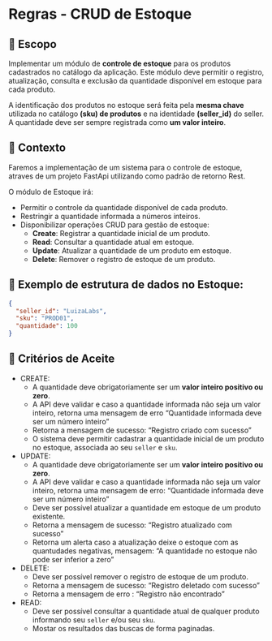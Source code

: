 # Regras - CRUD de Estoque

## 📌 Escopo

Implementar um módulo de **controle de estoque** para os produtos cadastrados no catálogo da aplicação. Este módulo deve permitir o registro, atualização, consulta e exclusão da quantidade disponível em estoque para cada produto.

A identificação dos produtos no estoque será feita pela **mesma chave** utilizada no catálogo **(sku) de produtos** e na identidade **(seller_id)** do seller. A quantidade deve ser sempre registrada como **um valor inteiro**.

## 📌 Contexto

Faremos a implementação de um sistema para o controle de estoque, atraves de um projeto FastApi utilizando como padrão de retorno Rest.

O módulo de Estoque irá:

- Permitir o controle da quantidade disponível de cada produto.
- Restringir a quantidade informada a números inteiros.
- Disponibilizar operações CRUD para gestão de estoque:
  - **Create**: Registrar a quantidade inicial de um produto.
  - **Read**: Consultar a quantidade atual em estoque.
  - **Update**: Atualizar a quantidade de um produto em estoque.
  - **Delete**: Remover o registro de estoque de um produto.

## 📌 **Exemplo de estrutura de dados no Estoque:**

```json
{
  "seller_id": "LuizaLabs",
  "sku": "PROD01",
  "quantidade": 100
}
```

## 📌 Critérios de Aceite

- CREATE:
  - A quantidade deve obrigatoriamente ser um **valor inteiro positivo ou zero**.
  - A API deve validar e caso a quantidade informada não seja um valor inteiro, retorna uma mensagem de erro “Quantidade informada deve ser um número inteiro”
  - Retorna a mensagem de sucesso: “Registro criado com sucesso”
  - O sistema deve permitir cadastrar a quantidade inicial de um produto no estoque, associada ao seu `seller` e `sku`.
- UPDATE:
  - A quantidade deve obrigatoriamente ser um **valor inteiro positivo ou zero**.
  - A API deve validar e caso a quantidade informada não seja um valor inteiro, retorna uma mensagem de erro: “Quantidade informada deve ser um número inteiro”
  - Deve ser possível atualizar a quantidade em estoque de um produto existente.
  - Retorna a mensagem de sucesso: “Registro atualizado com sucesso”
  - Retorna um alerta caso a atualização deixe o estoque com as quantudades negativas, mensagem: “A quantidade no estoque não pode ser inferior a zero”
- DELETE:
  - Deve ser possível remover o registro de estoque de um produto.
  - Retorna a mensagem de sucesso: “Registro deletado com sucesso”
  - Retorna a mensagem de erro : “Registro não encontrado”
- READ:
  - Deve ser possível consultar a quantidade atual de qualquer produto informando seu `seller` e/ou seu `sku`.
  - Mostar os resultados das buscas de forma paginadas.
